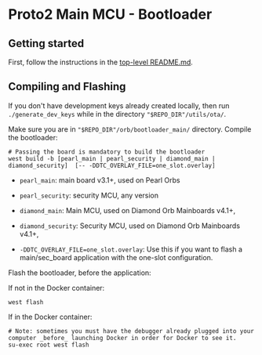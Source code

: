 # Proto2 Main MCU - Bootloader

## Getting started

First, follow the instructions in the [top-level README.md](../README.md).

## Compiling and Flashing

If you don't have development keys already created locally, then run
`./generate_dev_keys` while in the directory `"$REPO_DIR"/utils/ota/`.

Make sure you are in `"$REPO_DIR"/orb/bootloader_main/` directory.
Compile the bootloader:

```shell
# Passing the board is mandatory to build the bootloader
west build -b [pearl_main | pearl_security | diamond_main | diamond_security]  [-- -DDTC_OVERLAY_FILE=one_slot.overlay]
```

- `pearl_main`: main board v3.1+, used on Pearl Orbs
- `pearl_security`: security MCU, any version
- `diamond_main`: Main MCU, used on Diamond Orb Mainboards v4.1+,
- `diamond_security`: Security MCU, used on Diamond Orb Mainboards v4.1+,

- `-DDTC_OVERLAY_FILE=one_slot.overlay`: Use this if you want to flash a main/sec_board application with the one-slot configuration.

Flash the bootloader, before the application:

If not in the Docker container:

```shell
west flash
```

If in the Docker container:

```shell
# Note: sometimes you must have the debugger already plugged into your computer _before_ launching Docker in order for Docker to see it.
su-exec root west flash
```
